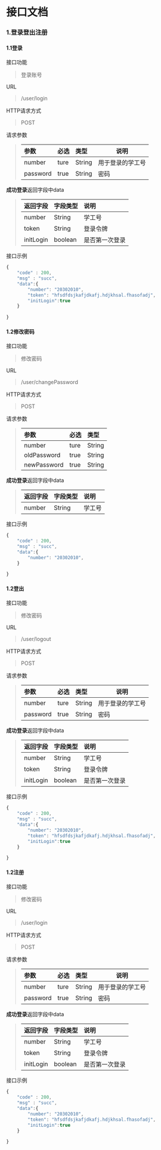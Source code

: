 # 接口文档

### 1.登录登出注册

#### **1.1登录**

接口功能

> 登录账号

URL

> /user/login

HTTP请求方式

> POST

请求参数

> | 参数     | 必选 | 类型   | 说明             |
> | :------- | :--- | :----- | ---------------- |
> | number   | ture | String | 用于登录的学工号 |
> | password | true | String | 密码             |

**成功登录**返回字段中data

> | 返回字段  | 字段类型 | 说明           |
> | :-------- | :------- | :------------- |
> | number    | String   | 学工号         |
> | token     | String   | 登录令牌       |
> | initLogin | boolean  | 是否第一次登录 |

接口示例

``` javascript
{
    "code" : 200,
    "msg" : "succ",
    "data":{
        "number": "20302010",
    	"token": "hfsdfdsjkafjdkafj.hdjkhsal.fhasofadj",
        "initLogin":true
    }
    
}
```

#### 1.2修改密码

接口功能

> 修改密码

URL

> /user/changePassword

HTTP请求方式

> POST

请求参数

> | 参数        | 必选 | 类型   |
> | :---------- | :--- | :----- |
> | number      | ture | String |
> | oldPassword | true | String |
> | newPassword | true | String |

**成功登录**返回字段中data

> | 返回字段 | 字段类型 | 说明   |
> | :------- | :------- | :----- |
> | number   | String   | 学工号 |

接口示例

``` javascript
{
    "code" : 200,
    "msg" : "succ",
    "data":{
        "number": "20302010",
    }
    
}
```

#### 1.2登出

接口功能

> 修改密码

URL

> /user/logout

HTTP请求方式

> POST

请求参数

> | 参数     | 必选 | 类型   | 说明             |
> | :------- | :--- | :----- | ---------------- |
> | number   | ture | String | 用于登录的学工号 |
> | password | true | String | 密码             |

**成功登录**返回字段中data

> | 返回字段  | 字段类型 | 说明           |
> | :-------- | :------- | :------------- |
> | number    | String   | 学工号         |
> | token     | String   | 登录令牌       |
> | initLogin | boolean  | 是否第一次登录 |

接口示例

``` javascript
{
    "code" : 200,
    "msg" : "succ",
    "data":{
        "number": "20302010",
    	"token": "hfsdfdsjkafjdkafj.hdjkhsal.fhasofadj",
        "initLogin":true
    }
    
}
```

#### 1.2注册

接口功能

> 修改密码

URL

> /user/login

HTTP请求方式

> POST

请求参数

> | 参数     | 必选 | 类型   | 说明             |
> | :------- | :--- | :----- | ---------------- |
> | number   | ture | String | 用于登录的学工号 |
> | password | true | String | 密码             |

**成功登录**返回字段中data

> | 返回字段  | 字段类型 | 说明           |
> | :-------- | :------- | :------------- |
> | number    | String   | 学工号         |
> | token     | String   | 登录令牌       |
> | initLogin | boolean  | 是否第一次登录 |

接口示例

``` javascript
{
    "code" : 200,
    "msg" : "succ",
    "data":{
        "number": "20302010",
    	"token": "hfsdfdsjkafjdkafj.hdjkhsal.fhasofadj",
        "initLogin":true
    }
    
}
```

